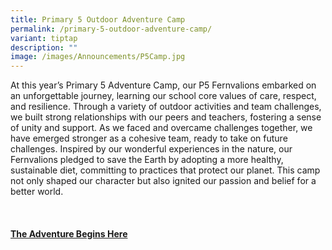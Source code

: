 ```yaml
---
title: Primary 5 Outdoor Adventure Camp
permalink: /primary-5-outdoor-adventure-camp/
variant: tiptap
description: ""
image: /images/Announcements/P5Camp.jpg
---
```

<p>At this year’s Primary 5 Adventure Camp, our P5 Fernvalions embarked on
an unforgettable journey, learning our school core values of care, respect,
and resilience. Through a variety of outdoor activities and team challenges,
we built strong relationships with our peers and teachers, fostering a
sense of unity and support. As we faced and overcame challenges together,
we have emerged stronger as a cohesive team, ready to take on future challenges.
Inspired by our wonderful experiences in the nature, our Fernvalions pledged
to save the Earth by adopting a more healthy, sustainable diet, committing
to practices that protect our planet. This camp not only shaped our character
but also ignited our passion and belief for a better world.</p>
<p>&nbsp;</p>
<h4><a href="https://www.youtube.com/watch?v=dWj92WdAcIw" rel="noopener nofollow" target="_blank">The Adventure Begins Here</a></h4>
<p></p>